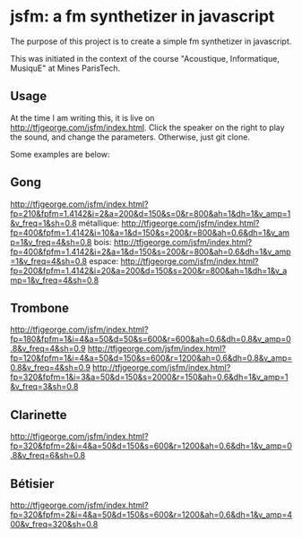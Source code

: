 jsfm: a fm synthetizer in javascript
====================================

The purpose of this project is to create a simple fm synthetizer in javascript.

This was initiated in the context of the course "Acoustique, Informatique, MusiquE" at Mines ParisTech.

Usage
-----

At the time I am writing this, it is live on http://tfjgeorge.com/jsfm/index.html. Click the speaker on the right to play the sound, and change the parameters. Otherwise, just git clone.

Some examples are below:

Gong
----

http://tfjgeorge.com/jsfm/index.html?fp=210&fpfm=1.4142&i=2&a=200&d=150&s=0&r=800&ah=1&dh=1&v_amp=1&v_freq=1&sh=0.8
métallique:
http://tfjgeorge.com/jsfm/index.html?fp=400&fpfm=1.4142&i=10&a=1&d=150&s=200&r=800&ah=0.6&dh=1&v_amp=1&v_freq=4&sh=0.8
bois:
http://tfjgeorge.com/jsfm/index.html?fp=400&fpfm=1.4142&i=2&a=1&d=150&s=200&r=800&ah=0.6&dh=1&v_amp=1&v_freq=4&sh=0.8
espace:
http://tfjgeorge.com/jsfm/index.html?fp=200&fpfm=1.4142&i=20&a=200&d=150&s=200&r=800&ah=1&dh=1&v_amp=1&v_freq=4&sh=0.8

Trombone
--------
http://tfjgeorge.com/jsfm/index.html?fp=180&fpfm=1&i=4&a=50&d=50&s=600&r=600&ah=0.6&dh=0.8&v_amp=0.8&v_freq=4&sh=0.9
http://tfjgeorge.com/jsfm/index.html?fp=120&fpfm=1&i=4&a=50&d=150&s=600&r=1200&ah=0.6&dh=0.8&v_amp=0.8&v_freq=4&sh=0.9
http://tfjgeorge.com/jsfm/index.html?fp=320&fpfm=1&i=3&a=50&d=150&s=2000&r=150&ah=0.6&dh=1&v_amp=1&v_freq=3&sh=0.8

Clarinette
----------
http://tfjgeorge.com/jsfm/index.html?fp=320&fpfm=2&i=4&a=50&d=150&s=600&r=1200&ah=0.6&dh=1&v_amp=0.8&v_freq=6&sh=0.8

Bétisier
--------
http://tfjgeorge.com/jsfm/index.html?fp=320&fpfm=2&i=4&a=50&d=150&s=600&r=1200&ah=0.6&dh=1&v_amp=400&v_freq=320&sh=0.8

